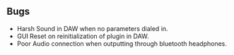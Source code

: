 ## Bugs
- Harsh Sound in DAW when no parameters dialed in.
- GUI Reset on reinitialization of plugin in DAW.
- Poor Audio connection when outputting through bluetooth headphones.
